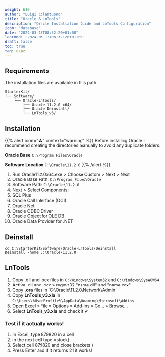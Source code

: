 ```yaml
---
weight: 610
author: "Luigi Colantuono"
title: "Oracle & LnTools"
description: "Oracle Installation Guide and LnTools Configuration"
icon: "database"
date: "2024-03-17T08:32:20+01:00"
lastmod: "2024-03-17T08:32:20+01:00"
draft: false
toc: true
tag: ezpz
---
```


## Requirements

The installation files are available in this path

```treeview
StarterKit/
└── Software/
    └── Oracle-LnTools/
        ├── Oracle 11.2.0 x64/
        ├── Oracle Deinstall/
        └── LnTools_v3/
```

## Installation

{{% alert icon="⚠️" context="warning" %}}
Before installing Oracle I recommend creating the directories manually to avoid any duplicate folders.

**Oracle Base**
`C:\Program Files\Oracle`

**Software Location**
`C:\Oracle\11.2.0`
{{% /alert %}}

1. Run Oracle11.2.0x64.exe > Choose Custom > Next > Next
2. Oracle Base Path: `C:\Program Files\Oracle`
3. Software Path: `C:\Oracle\11.2.0`
4. Next > Select Components:
5. SQL Plus
6. Oracle Call Interface (OCI)
7. Oracle Net
8. Oracle ODBC Driver
9. Oracle Object for OLE DB
10. Oracle Data Provider for .NET

## Deinstall
```shell
cd C:\StarterKit\Software\Oracle-LnTools\Deinstall
Deinstall -home C:\Oracle\11.2.0
```

## LnTools

1. Copy .dll and .ocx files in `C:\Windows\System32` and `C:\Windows\SysWOW64`
2. Active .dll and .ocx » regsvr32 "name.dll" and "name.ocx"
3. Copy **.ora** files in `C:\Oracle\11.2.0\Network\Admin 
4. Copy **LnTools_v3.xla** in `C:\Users\%UserProfile%\AppData\Roaming\Microsoft\Addins`
5. Open Excel » File » Options » Add-ins » Go... » Browse...
6. Select **LnTools_v3.xla** and check it ✔

### Test if it actually works!

1. In Excel, type 879820 in a cell
2. in the next cell type =stock(
3. Select cell 879820 and close brackets )
4. Press Enter and if it returns 21 it works!
